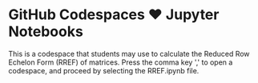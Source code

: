 # GitHub Codespaces ♥️ Jupyter Notebooks

This is a codespace that students may use to calculate the Reduced Row Echelon Form (RREF) of matrices. Press the comma key ',' to open a codespace, and proceed by selecting the RREF.ipynb file.

